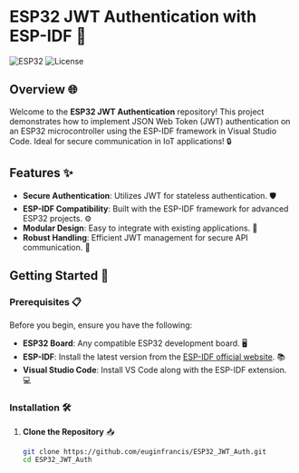 # ESP32 JWT Authentication with ESP-IDF 🚀

![ESP32](https://img.shields.io/badge/ESP32-Project-orange) ![License](https://img.shields.io/badge/License-MIT-blue)

## Overview 🌐

Welcome to the **ESP32 JWT Authentication** repository! This project demonstrates how to implement JSON Web Token (JWT) authentication on an ESP32 microcontroller using the ESP-IDF framework in Visual Studio Code. Ideal for secure communication in IoT applications! 🔒

## Features ✨

- **Secure Authentication**: Utilizes JWT for stateless authentication. 🛡️
- **ESP-IDF Compatibility**: Built with the ESP-IDF framework for advanced ESP32 projects. ⚙️
- **Modular Design**: Easy to integrate with existing applications. 🔄
- **Robust Handling**: Efficient JWT management for secure API communication. 📡

## Getting Started 🚀

### Prerequisites 📋

Before you begin, ensure you have the following:

- **ESP32 Board**: Any compatible ESP32 development board. 🖥️
- **ESP-IDF**: Install the latest version from the [ESP-IDF official website](https://docs.espressif.com/projects/esp-idf/en/latest/esp32/get-started/index.html). 📚
- **Visual Studio Code**: Install VS Code along with the ESP-IDF extension. 💻

### Installation 🛠️

1. **Clone the Repository** 📥

   ```bash
   git clone https://github.com/euginfrancis/ESP32_JWT_Auth.git
   cd ESP32_JWT_Auth
